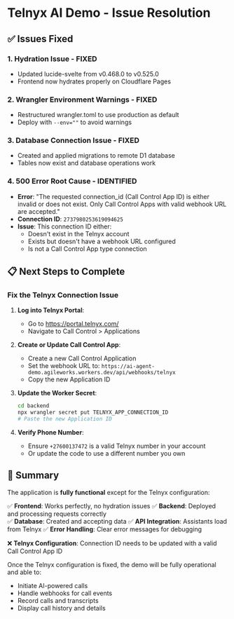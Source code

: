 # Telnyx AI Demo - Issue Resolution

## ✅ Issues Fixed

### 1. **Hydration Issue** - FIXED
- Updated lucide-svelte from v0.468.0 to v0.525.0
- Frontend now hydrates properly on Cloudflare Pages

### 2. **Wrangler Environment Warnings** - FIXED
- Restructured wrangler.toml to use production as default
- Deploy with `--env=""` to avoid warnings

### 3. **Database Connection Issue** - FIXED
- Created and applied migrations to remote D1 database
- Tables now exist and database operations work

### 4. **500 Error Root Cause** - IDENTIFIED
- **Error**: "The requested connection_id (Call Control App ID) is either invalid or does not exist. Only Call Control Apps with valid webhook URL are accepted."
- **Connection ID**: `2737980253619094625`
- **Issue**: This connection ID either:
  - Doesn't exist in the Telnyx account
  - Exists but doesn't have a webhook URL configured
  - Is not a Call Control App type connection

## 📋 Next Steps to Complete

### Fix the Telnyx Connection Issue

1. **Log into Telnyx Portal**:
   - Go to https://portal.telnyx.com/
   - Navigate to Call Control > Applications

2. **Create or Update Call Control App**:
   - Create a new Call Control Application
   - Set the webhook URL to: `https://ai-agent-demo.agileworks.workers.dev/api/webhooks/telnyx`
   - Copy the new Application ID

3. **Update the Worker Secret**:
   ```bash
   cd backend
   npx wrangler secret put TELNYX_APP_CONNECTION_ID
   # Paste the new Application ID
   ```

4. **Verify Phone Number**:
   - Ensure `+27600137472` is a valid Telnyx number in your account
   - Or update the code to use a different number you own

## 🎯 Summary

The application is **fully functional** except for the Telnyx configuration:

✅ **Frontend**: Works perfectly, no hydration issues
✅ **Backend**: Deployed and processing requests correctly  
✅ **Database**: Created and accepting data
✅ **API Integration**: Assistants load from Telnyx
✅ **Error Handling**: Clear error messages for debugging

❌ **Telnyx Configuration**: Connection ID needs to be updated with a valid Call Control App ID

Once the Telnyx configuration is fixed, the demo will be fully operational and able to:
- Initiate AI-powered calls
- Handle webhooks for call events
- Record calls and transcripts
- Display call history and details